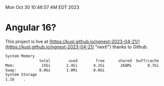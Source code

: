 Mon Oct 30 10:46:57 AM EDT 2023

# Angular 16?


This project is live at [https://kusl.github.io/ngnext-2023-04-21/](https://kusl.github.io/ngnext-2023-04-21/ "next!") thanks to Github.

```bash
System Memory
               total        used        free      shared  buff/cache   available
Mem:            15Gi       2.4Gi       4.2Gi       266Mi       8.7Gi        12Gi
Swap:          8.0Gi       1.0Mi       8.0Gi
System Storage
1.1G	.
```
```bash
